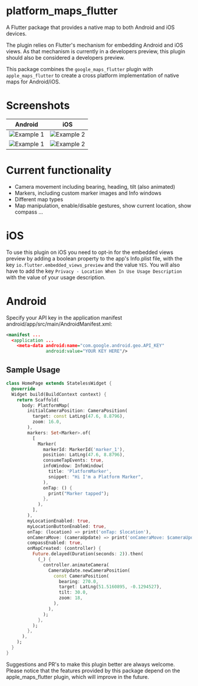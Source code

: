 # platform_maps_flutter

A Flutter package that provides a native map to both Android and iOS devices.

The plugin relies on Flutter's mechanism for embedding Android and iOS views. As that mechanism is currently in a developers preview, this plugin should also be considered a developers preview.

This package combines the `google_maps_flutter` plugin with `apple_maps_flutter` to create a cross platform implementation of native maps for Android/iOS.

# Screenshots

|                                           Android                                           |                                           iOS                                           |
| :-----------------------------------------------------------------------------------------: | :-------------------------------------------------------------------------------------: |
| ![Example 1](https://luisthein.de/flutter-platform-maps-images/android_screenshot1-min.png) | ![Example 2](https://luisthein.de/flutter-platform-maps-images/ios_screenshot1-min.png) |
| ![Example 1](https://luisthein.de/flutter-platform-maps-images/android_screenshot2-min.png) | ![Example 2](https://luisthein.de/flutter-platform-maps-images/ios_screenshot2-min.png) |

# Current functionality

- Camera movement including bearing, heading, tilt (also animated)
- Markers, including custom marker images and Info windows
- Different map types
- Map manipulation, enable/disable gestures, show current location, show compass ...


# iOS

To use this plugin on iOS you need to opt-in for the embedded views preview by adding a boolean property to the app's Info.plist file, with the key `io.flutter.embedded_views_preview` and the value `YES`. You will also have to add the key `Privacy - Location When In Use Usage Description` with the value of your usage description.

# Android

Specify your API key in the application manifest android/app/src/main/AndroidManifest.xml:

```xml
<manifest ...
  <application ...
    <meta-data android:name="com.google.android.geo.API_KEY"
               android:value="YOUR KEY HERE"/>
```

## Sample Usage

```dart
class HomePage extends StatelessWidget {
  @override
  Widget build(BuildContext context) {
    return Scaffold(
      body: PlatformMap(
        initialCameraPosition: CameraPosition(
          target: const LatLng(47.6, 8.8796),
          zoom: 16.0,
        ),
        markers: Set<Marker>.of(
          [
            Marker(
              markerId: MarkerId('marker_1'),
              position: LatLng(47.6, 8.8796),
              consumeTapEvents: true,
              infoWindow: InfoWindow(
                title: 'PlatformMarker',
                snippet: "Hi I'm a Platform Marker",
              ),
              onTap: () {
                print("Marker tapped");
              },
            ),
          ],
        ),
        myLocationEnabled: true,
        myLocationButtonEnabled: true,
        onTap: (location) => print('onTap: $location'),
        onCameraMove: (cameraUpdate) => print('onCameraMove: $cameraUpdate'),
        compassEnabled: true,
        onMapCreated: (controller) {
          Future.delayed(Duration(seconds: 2)).then(
            (_) {
              controller.animateCamera(
                CameraUpdate.newCameraPosition(
                  const CameraPosition(
                    bearing: 270.0,
                    target: LatLng(51.5160895, -0.1294527),
                    tilt: 30.0,
                    zoom: 18,
                  ),
                ),
              );
            },
          );
        },
      ),
    );
  }
}
```

Suggestions and PR's to make this plugin better are always welcome. Please notice that the features provided by this package depend on the apple_maps_flutter plugin, which will improve in the future.
